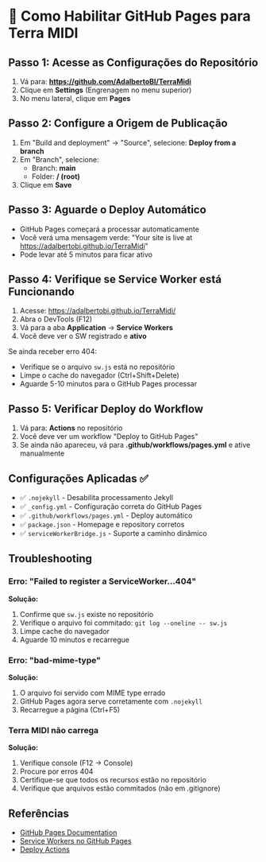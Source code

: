 # 🚀 Como Habilitar GitHub Pages para Terra MIDI

## Passo 1: Acesse as Configurações do Repositório

1. Vá para: **https://github.com/AdalbertoBI/TerraMidi**
2. Clique em **Settings** (Engrenagem no menu superior)
3. No menu lateral, clique em **Pages**

## Passo 2: Configure a Origem de Publicação

1. Em "Build and deployment" → "Source", selecione: **Deploy from a branch**
2. Em "Branch", selecione:
   - Branch: **main**
   - Folder: **/ (root)**
3. Clique em **Save**

## Passo 3: Aguarde o Deploy Automático

- GitHub Pages começará a processar automaticamente
- Você verá uma mensagem verde: "Your site is live at https://adalbertobi.github.io/TerraMidi"
- Pode levar até 5 minutos para ficar ativo

## Passo 4: Verifique se Service Worker está Funcionando

1. Acesse: https://adalbertobi.github.io/TerraMidi/
2. Abra o DevTools (F12)
3. Vá para a aba **Application** → **Service Workers**
4. Você deve ver o SW registrado e **ativo**

Se ainda receber erro 404:
- Verifique se o arquivo `sw.js` está no repositório
- Limpe o cache do navegador (Ctrl+Shift+Delete)
- Aguarde 5-10 minutos para o GitHub Pages processar

## Passo 5: Verificar Deploy do Workflow

1. Vá para: **Actions** no repositório
2. Você deve ver um workflow "Deploy to GitHub Pages"
3. Se ainda não apareceu, vá para **.github/workflows/pages.yml** e ative manualmente

## Configurações Aplicadas ✅

- ✅ `.nojekyll` - Desabilita processamento Jekyll
- ✅ `_config.yml` - Configuração correta do GitHub Pages
- ✅ `.github/workflows/pages.yml` - Deploy automático
- ✅ `package.json` - Homepage e repository corretos
- ✅ `serviceWorkerBridge.js` - Suporte a caminho dinâmico

## Troubleshooting

### Erro: "Failed to register a ServiceWorker...404"

**Solução:**
1. Confirme que `sw.js` existe no repositório
2. Verifique o arquivo foi commitado: `git log --oneline -- sw.js`
3. Limpe cache do navegador
4. Aguarde 10 minutos e recarregue

### Erro: "bad-mime-type"

**Solução:**
1. O arquivo foi servido com MIME type errado
2. GitHub Pages agora serve corretamente com `.nojekyll`
3. Recarregue a página (Ctrl+F5)

### Terra MIDI não carrega

**Solução:**
1. Verifique console (F12 → Console)
2. Procure por erros 404
3. Certifique-se que todos os recursos estão no repositório
4. Verifique que arquivos estão commitados (não em .gitignore)

## Referências

- [GitHub Pages Documentation](https://docs.github.com/en/pages)
- [Service Workers no GitHub Pages](https://developers.google.com/web/tools/service-worker-libraries)
- [Deploy Actions](https://github.com/actions/deploy-pages)
